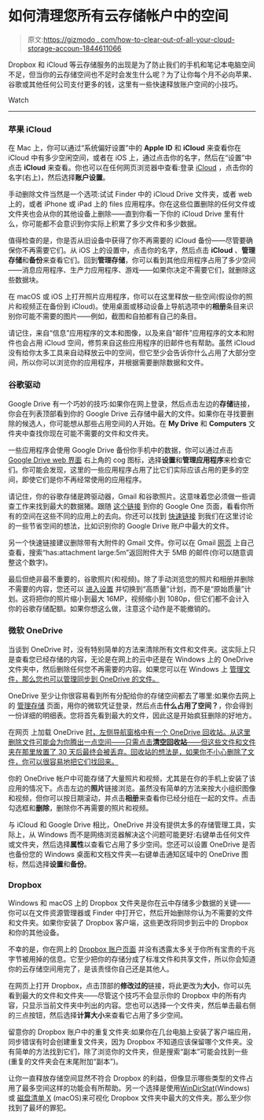 # 如何清理您所有云存储帐户中的空间

> 原文:[https://gizmodo . com/how-to-clear-out-of-all-your-cloud-storage-accoun-1844611066](https://gizmodo.com/how-to-clear-out-space-in-all-your-cloud-storage-accoun-1844611066)

Dropbox 和 iCloud 等云存储服务的出现是为了防止我们的手机和笔记本电脑空间不足，但当你的云存储空间也不足时会发生什么呢？为了让你每个月不必向苹果、谷歌或其他任何公司支付更多的钱，这里有一些快速释放账户空间的小技巧。

Watch

* * *

### **苹果 iCloud**

在 Mac 上，你可以通过“系统偏好设置”中的 **Apple ID** 和 **iCloud** 来查看你在 iCloud 中有多少空闲空间，或者在 iOS 上，通过点击你的名字，然后在“设置”中点击 **iCloud** 来查看。你也可以在任何网页浏览器中查看:登录 [iCloud](https://www.icloud.com/) ，点击你的名字(右上)，然后选择**账户设置**。

手动删除文件当然是一个选项:试试 Finder 中的 iCloud Drive 文件夹，或者 web 上的，或者 iPhone 或 iPad 上的 files 应用程序。你在这些位置删除的任何文件或文件夹也会从你的其他设备上删除——直到你看一下你的 iCloud Drive 里有什么，你可能都不会意识到你实际上积累了多少文件和多少数据。

值得检查的是，你是否从旧设备中获得了你不再需要的 iCloud 备份——尽管要确保你不再需要它们。从 iOS 上的设置中，点击你的名字，然后点击 **iCloud** 、**管理存储**和**备份**来查看它们。回到**管理存储**，你可以看到其他应用程序占用了多少空间——消息应用程序、生产力应用程序、游戏——如果你决定不需要它们，就删除这些数据块。

在 macOS 或 iOS 上打开照片应用程序，你可以在这里释放一些空间(假设你的照片和视频正在备份到 iCloud)。使用桌面或移动设备上导航选项中的**相册**条目来识别你可能不需要的图片——例如，截图和自拍都有自己的条目。

请记住，来自“信息”应用程序的文本和图像，以及来自“邮件”应用程序的文本和附件也会占用 iCloud 空间，修剪来自这些应用程序的旧邮件也有帮助。虽然 iCloud 没有给你太多工具来自动释放云中的空间，但它至少会告诉你什么占用了大部分空间，所以你可以浏览你的应用程序，并根据需要删除数据和文件。

### **谷歌驱动**

Google Drive 有一个巧妙的技巧:如果你在网上登录，然后点击左边的**存储**链接，你会在列表顶部看到你的 Google Drive 云存储中最大的文件。如果你在寻找要删除的候选人，你可能想从那些占用空间的人开始。在 **My Drive** 和 **Computers** 文件夹中查找你现在可能不需要的文件和文件夹。

一些应用程序会使用 Google Drive 备份你手机中的数据，你可以通过点击 [Google Drive web 界面](https://drive.google.com/) 右上角的 cog 图标，选择**设置**和**管理应用程序**来检查它们。你可能会发现，这里的一些应用程序占用了比它们实际应该占用的更多的空间，即使它们是你不再经常使用的应用程序。

请记住，你的谷歌存储是跨驱动器，Gmail 和谷歌照片。这意味着您必须做一些调查工作来找到最大的数据猪。跟随 [这个链接](https://one.google.com/storage) 到你的 Google One 页面，看看你所有的空间在这些不同的应用上的去向。你还可以找到 [快速链接](https://one.google.com/storage/management) 到我们在这里讨论的一些节省空间的想法，比如识别你的 Google Drive 账户中最大的文件。

另一个快速链接建议删除带有大附件的 Gmail 文件。你可以在 Gmail [网页](https://mail.google.com/) 上自己查看，搜索“has:attachment large:5m”返回附件大于 5MB 的邮件(你可以随意调整这个数字)。

最后但绝非最不重要的，谷歌照片(和视频)。除了手动浏览您的照片和相册并删除不需要的内容，您还可以 [进入设置](https://photos.google.com/settings) 并切换到“高质量”计划，而不是“原始质量”计划。这将把你的照片缩小到最大 16MP，视频缩小到 1080p，但它们都不会计入你的谷歌存储配额。如果你想这么做，注意这个动作是不能撤销的。

### **微软 OneDrive**

当谈到 OneDrive 时，没有特别简单的方法来清除所有文件和文件夹。这实际上只是查看您已经存储的内容，无论是在网上的云中还是在 Windows 上的 OneDrive 文件夹中，然后删除任何您不再需要的内容。如果您可以在 Windows 上 [管理文件，那么您也可以管理同步到 OneDrive 的文件。](https://gizmodo.com/20-slick-tips-and-tricks-for-keeping-your-windows-machi-1826790443) 

OneDrive 至少让你很容易看到所有分配给你的存储空间都去了哪里:如果你去网上的 [管理存储](https://onedrive.live.com/?v=managestorage) 页面，用你的微软凭证登录，然后点击**什么占用了空间？**，你会得到一份详细的明细表。您将首先看到最大的文件，因此这是开始疯狂删除的好地方。

在网页 上加载 OneDrive [时，左侧导航窗格中有一个 OneDrive 回收站。从这里删除文件可能会为你腾出一点空间——只需点击**清空回收站**——但这些文件和文件夹在那里放置了 30 天后最终会被丢弃。回收站的想法是，如果你不小心删除了文件，你可以很容易地把它们找回来。](https://onedrive.live.com/)

你的 OneDrive 帐户中可能存储了大量照片和视频，尤其是在你的手机上安装了该应用的情况下。点击左边的**照片**链接浏览。虽然没有简单的方法来按大小组织图像和视频，但你可以按日期滚动，并点击**相册**来查看你已经分组在一起的文件。点击勾选框和**删除**，删除你不再需要的照片和视频。

与 iCloud 和 Google Drive 相比，OneDrive 并没有提供太多的存储管理工具，实际上，从 Windows 而不是网络浏览器解决这个问题可能更好:右键单击任何文件或文件夹，然后选择**属性**以查看它占用了多少空间。您还可以设置 OneDrive 是否也备份您的 Windows 桌面和文档文件夹—右键单击通知区域中的 OneDrive 图标，然后选择**设置**和**备份**。

### **Dropbox**

Windows 和 macOS 上的 Dropbox 文件夹是你在云中存储多少数据的关键——你可以在文件资源管理器或 Finder 中打开它，然后开始删除你认为不需要的文件和文件夹。如果你安装了 Dropbox 客户端，这些更改将同步到云中的 Dropbox 和你的其他设备。

不幸的是，你在网上的 [Dropbox 账户页面](https://www.dropbox.com/account/plan) 并没有透露太多关于你所有宝贵的千兆字节被用掉的信息。它至少把你的存储分成了标准文件和共享文件，所以你会知道你的云存储空间用完了，是该责怪你自己还是其他人。

在网页上打开 Dropbox，点击顶部的**修改过的**链接，将此更改为**大小**，你可以先看到最大的文件和文件夹——尽管这个技巧不会显示你的 Dropbox 中的所有内容，只显示当前文件夹中列出的内容。您也可以选择一个文件夹，然后单击最右侧的三点按钮，然后选择**计算大小**来查看它占用了多少空间。

留意你的 Dropbox 账户中的重复文件夹:如果你在几台电脑上安装了客户端应用，同步错误有时会创建重复文件夹，因为 Dropbox 不知道应该保留哪个文件夹。没有简单的方法找到它们，除了浏览你的文件夹，但是搜索“副本”可能会找到一些(重复的文件夹会在末尾附加“副本”)。

让你一直释放存储空间显然不符合 Dropbox 的利益，但像显示哪些类型的文件占用了最多空间这样的功能会有所帮助。另一个选择是使用[WinDirStat](https://windirstat.net/)(Windows)或 [磁盘清单 X](http://www.derlien.com/) (macOS)来可视化 Dropbox 文件夹中最大的文件夹。那么至少你找到了最坏的罪犯。